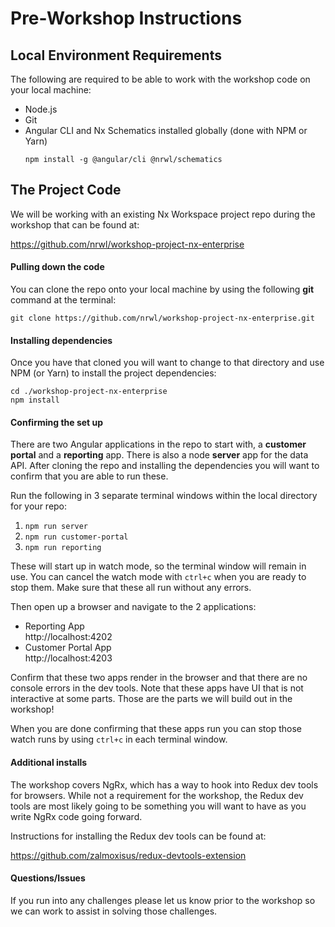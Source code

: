 # Pre-Workshop Instructions

## Local Environment Requirements
The following are required to be able to work with the workshop code on your local machine:
- Node.js
- Git
- Angular CLI and Nx Schematics installed globally (done with NPM or Yarn)
  ```console
  npm install -g @angular/cli @nrwl/schematics
  ```

## The Project Code
We will be working with an existing Nx Workspace project repo during the workshop that can be found at:

https://github.com/nrwl/workshop-project-nx-enterprise

#### Pulling down the code
You can clone the repo onto your local machine by using the following **git** command at the terminal:
```console
git clone https://github.com/nrwl/workshop-project-nx-enterprise.git
```

#### Installing dependencies
Once you have that cloned you will want to change to that directory and use NPM (or Yarn) to install the project dependencies:
```console
cd ./workshop-project-nx-enterprise
npm install
```

#### Confirming the set up
There are two Angular applications in the repo to start with, a **customer portal** and a **reporting** app. There is also a node **server** app for the data API. After cloning the repo and installing the dependencies you will want to confirm that you are able to run these.

Run the following in 3 separate terminal windows within the local directory for your repo:
1. `npm run server`
1. `npm run customer-portal`
1. `npm run reporting`

These will start up in watch mode, so the terminal window will remain in use. You can cancel the watch mode with `ctrl+c` when you are ready to stop them. Make sure that these all run without any errors.

Then open up a browser and navigate to the 2 applications:
- Reporting App  
  http://localhost:4202
- Customer Portal App  
  http://localhost:4203

Confirm that these two apps render in the browser and that there are no console errors in the dev tools. Note that these apps have UI that is not interactive at some parts. Those are the parts we will build out in the workshop!

When you are done confirming that these apps run you can stop those watch runs by using `ctrl+c` in each terminal window.

#### Additional installs
The workshop covers NgRx, which has a way to hook into Redux dev tools for browsers. While not a requirement for the workshop, the Redux dev tools are most likely going to be something you will want to have as you write NgRx code going forward.

Instructions for installing the Redux dev tools can be found at:

https://github.com/zalmoxisus/redux-devtools-extension

#### Questions/Issues
If you run into any challenges please let us know prior to the workshop so we can work to assist in solving those challenges.